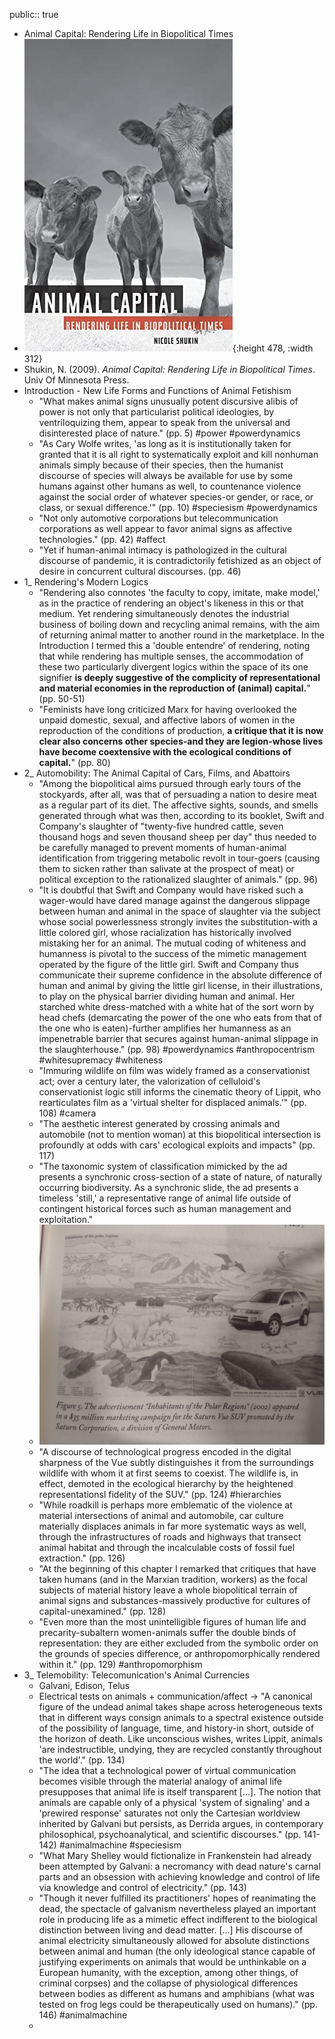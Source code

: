 public:: true

- Animal Capital: Rendering Life in Biopolitical Times
- ![ani.jpg](../assets/ani_1667318771908_0.jpg){:height 478, :width 312}
- Shukin, N. (2009). *Animal Capital: Rendering Life in Biopolitical Times*. Univ Of Minnesota Press.
- Introduction - New Life Forms and Functions of Animal Fetishism
	- "What makes animal signs unusually potent discursive alibis of power is not only that particularist political ideologies, by ventriloquizing them, appear to speak from the universal and disinterested place of nature." (pp. 5) #power #powerdynamics
	- "As Cary Wolfe writes, 'as long as it is institutionally taken for granted that it is all right to systematically exploit and kill nonhuman animals simply because of their species, then the humanist discourse of species will always be available for use by some humans against other humans as well, to countenance violence against the social order of whatever species-or gender, or race, or class, or sexual difference.'" (pp. 10) #speciesism #powerdynamics
	- "Not only automotive corporations but telecommunication corporations as well appear to favor animal signs as affective technologies." (pp. 42) #affect
	- "Yet if human-animal intimacy  is pathologized in the cultural discourse of pandemic, it is contradictorily fetishized as an object of desire in concurrent cultural discourses. (pp. 46)
- 1_ Rendering's Modern Logics
	- "Rendering also connotes 'the faculty to copy, imitate, make model,' as in the practice of rendering an object's likeness in this or that medium. Yet rendering simultaneously denotes the industrial business of boiling down and recycling animal remains, with the aim of returning animal matter to another round in the marketplace. In the Introduction I termed this a 'double entendre' of rendering, noting that while rendering has multiple senses, the accommodation of these two particularly divergent logics within the space of its one signifier __is deeply suggestive of the complicity of representational and material economies in the reproduction of (animal) capital.__" (pp. 50-51)
	- "Feminists have long criticized Marx for having overlooked the unpaid domestic, sexual, and affective labors of women in the reproduction of the conditions of production, __a critique that it is now clear also concerns other species-and they are legion-whose lives have become coextensive with the ecological conditions of capital.__" (pp. 80)
- 2_ Automobility: The Animal Capital of Cars, Films, and Abattoirs
	- "Among the biopolitical aims pursued through early tours of the stockyards, after all, was that of persuading a nation to desire meat as a regular part of its diet. The affective sights, sounds, and smells generated through what was then, according to its booklet, Swift and Company's slaughter of "twenty-five hundred cattle, seven thousand hogs and seven thousand sheep per day" thus needed to be carefully managed to prevent moments of human-animal identification from triggering metabolic revolt in tour-goers (causing them to sicken rather than salivate at the prospect of meat) or political exception to the rationalized slaughter of animals." (pp. 96)
	- "It is doubtful that Swift and Company would have risked such a wager-would have dared manage against the dangerous slippage between human and animal in the space of slaughter via the subject whose social powerlessness strongly invites the substitution-with a little colored girl, whose racialization has historically involved mistaking her for an animal. The mutual coding of whiteness and humanness is pivotal to the success of the mimetic management operated by
	  the figure of the little girl. Swift and Company thus communicate their supreme confidence
	  in the absolute difference of human and animal by giving the little girl license, in their illustrations, to play on the physical barrier dividing human and animal. Her starched white dress-matched with a white hat of the sort worn by head chefs (demarcating the power of the one who eats from that of the one who is eaten)-further amplifies her humanness as an impenetrable barrier that secures against human-animal slippage in the slaughterhouse." (pp. 98) #powerdynamics #anthropocentrism #whitesupremacy #whiteness
	- "Immuring wildlife on film was widely framed as a conservationist act; over a century later, the valorization of celluloid's conservationist logic still informs the cinematic theory of Lippit, who rearticulates film as a 'virtual shelter for displaced animals.'" (pp. 108) #camera
	- "The aesthetic interest generated by crossing animals and automobile (not to mention woman) at this biopolitical intersection is profoundly at odds with cars' ecological exploits and impacts" (pp. 117)
	- "The taxonomic system of classification mimicked by the ad presents a synchronic cross-section of a state of nature, of naturally occurring biodiversity. As a synchronic slide, the ad presents a timeless 'still,' a representative range of animal life outside of contingent historical forces such as human management and exploitation."
	- ![IMG_20221207_160835601_2.jpg](../assets/IMG_20221207_160835601_2_1670447388945_0.jpg)
	- "A discourse of technological progress encoded in the digital sharpness of the Vue subtly distinguishes it from the surroundings wildlife with whom it at first seems to coexist. The wildlife is, in effect, demoted in the ecological hierarchy by the heightened representationsl fidelity of the SUV." (pp. 124) #hierarchies
	- "While roadkill is perhaps more emblematic of the violence at material intersections of animal and automobile, car culture materially displaces animals in far more systematic ways as well, through the infrastructures of roads and highways that transect animal habitat and through the incalculable costs of fossil fuel extraction." (pp. 126)
	- "At the beginning of this chapter I remarked that critiques that have taken humans (and in the Marxian tradition, workers) as the focal subjects of material history leave a whole biopolitical terrain of animal signs and substances-massively productive for cultures of capital-unexamined." (pp. 128)
	- "Even more than the most unintelligible figures of human life and precarity-subaltern women-animals suffer the double binds of representation: they are either excluded from the symbolic order on the grounds of species difference, or anthropomorphically rendered within it." (pp. 129) #anthropomorphism
- 3_ Telemobility: Telecomunication's Animal Currencies
	- Galvani, Edison, Telus
	- Electrical tests on animals + communication/affect -> "A canonical figure of the undead animal takes shape across heterogeneous texts that in different
	  ways consign animals to a spectral existence outside of the possibility of language, time, and history-in short, outside of the horizon of death. Like unconscious wishes, writes Lippit, animals 'are indestructible, undying, they are recycled constantly throughout the world'." (pp. 134)
	- "The idea that a technological power of virtual communication becomes visible through the material analogy of animal life presupposes that animal life is itself transparent [...]. The notion that animals are capable only of a physical 'system of signaling' and a 'prewired response' saturates not only the Cartesian worldview inherited by Galvani but persists, as Derrida argues, in contemporary philosophical, psychoanalytical, and scientific discourses." (pp. 141-142) #animalmachine #speciesism
	- "What Mary Shelley would fictionalize in Frankenstein had already been attempted by Galvani: a necromancy with dead nature's carnal parts and an obsession with achieving knowledge and control of life via knowledge and control of electricity." (pp. 143)
	- "Though it never fulfilled its practitioners' hopes of reanimating the dead, the spectacle of galvanism nevertheless played an important role in producing life as a mimetic effect indifferent to the biological distinction between living and dead matter. [...] His discourse of animal electricity simultaneously allowed for absolute distinctions between animal and human (the only ideological
	  stance capable of justifying experiments on animals that would be unthinkable on a European humanity, with the exception, among other things, of criminal corpses) and the collapse of physiological differences between bodies as different as humans and amphibians (what was tested on frog legs could be therapeutically used on humans)." (pp. 146) #animalmachine
	-